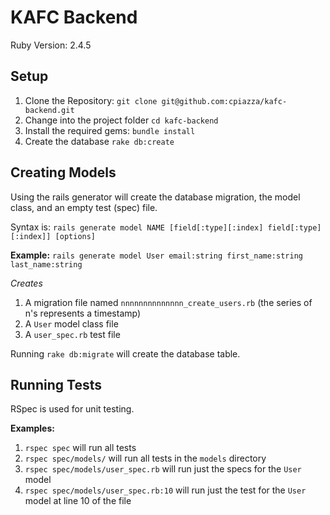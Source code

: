 # KAFC Backend
Ruby Version: 2.4.5

## Setup
1. Clone the Repository: `git clone git@github.com:cpiazza/kafc-backend.git`
2. Change into the project folder `cd kafc-backend`
2. Install the required gems: `bundle install`
3. Create the database `rake db:create`

## Creating Models
Using the rails generator will create the database migration, the model class, and an empty test (spec) file. 

Syntax is: `rails generate model NAME [field[:type][:index] field[:type][:index]] [options]`

**Example:** `rails generate model User email:string first_name:string last_name:string`

*Creates*
1. A migration file named `nnnnnnnnnnnnnn_create_users.rb` (the series of n's represents a timestamp)
2. A `User` model class file
3. A `user_spec.rb` test file

Running `rake db:migrate` will create the database table. 


## Running Tests
RSpec is used for unit testing.

**Examples:**

1. `rspec spec` will run all tests
2. `rspec spec/models/` will run all tests in the `models` directory
3. `rspec spec/models/user_spec.rb` will run just the specs for the `User` model
4. `rspec spec/models/user_spec.rb:10` will run just the test for the `User` model at line 10 of the file
